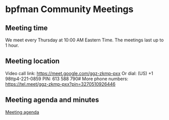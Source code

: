 # bpfman Community Meetings

## Meeting time

We meet every Thursday at 10:00 AM Eastern Time.
The meetings last up to 1 hour.

## Meeting location

Video call link: <https://meet.google.com/ggz-zkmp-pxx>
Or dial: (US) +1 98ttp4-221-0859 PIN: 613 588 790#
More phone numbers: <https://tel.meet/ggz-zkmp-pxx?pin=3270510926446>

## Meeting agenda and minutes

[Meeting agenda](https://docs.google.com/document/d/17l96_3NMOQS-1a3gfJPPcTnhTrqJb3KWYxFWbRgD-yk/edit?usp=sharing)
